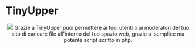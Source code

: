 # TinyUpper
<div align="center">
  <img src="http://tinyupper.altervista.org/italiano/logo.png"/>
Grazie a TinyUpper puoi permettere ai tuoi utenti o ai moderatori del tuo sito di caricare file all'interno del tuo spazio web, grazie al semplice ma potente script scritto in php.

</div>
